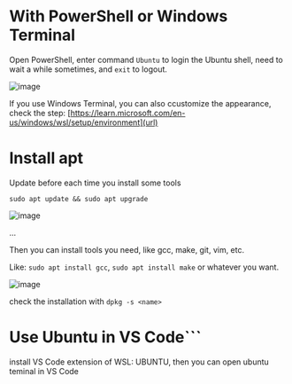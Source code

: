 # With PowerShell or Windows Terminal

Open PowerShell, enter command ```Ubuntu``` to login the Ubuntu shell, need to wait a while sometimes, and ```exit``` to logout.

![image](https://github.com/yingzhan11/WSL-Handbook/assets/153290203/8d7d3494-d546-4e16-85ea-69f557c0c04c)

If you use Windows Terminal, you can also ccustomize the appearance, check the step: [https://learn.microsoft.com/en-us/windows/wsl/setup/environment](url)

# Install apt

Update before each time you install some tools

```sudo apt update && sudo apt upgrade```

![image](https://github.com/yingzhan11/WSL-Handbook/assets/153290203/0be3f824-14a0-4f08-9180-03d8689dc448)

...

Then you can install tools you need, like gcc, make, git, vim, etc.

Like: ```sudo apt install gcc```, ```sudo apt install make``` or whatever you want.

![image](https://github.com/yingzhan11/WSL-Handbook/assets/153290203/919961fc-4f4e-4abf-955f-03f3b71692c4)

check the installation with ```dpkg -s <name>```

# Use Ubuntu in VS Code```

install VS Code extension of WSL: UBUNTU, then you can open ubuntu teminal in VS Code
